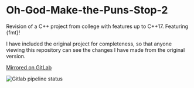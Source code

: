 # Oh-God-Make-the-Puns-Stop-2
Revision of a C++ project from college with features up to C++17.
Featuring {fmt}!

I have included the original project for completeness, so that anyone viewing this repository can see the changes I have made from the original version.

[Mirrored on GitLab](https://gitlab.com/willowell/Oh-God-Make-the-Puns-Stop-2)

![Gitlab pipeline status](https://img.shields.io/gitlab/pipeline/willowell/Oh-God-Make-the-Puns-Stop-2?label=GitLab%20CI%2FCD)
